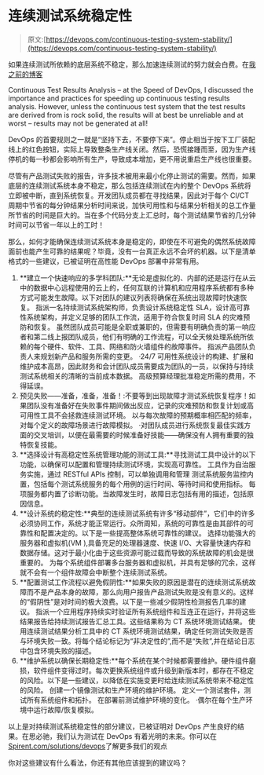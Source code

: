 # 连续测试系统稳定性

> 原文:[https://devops.com/continuous-testing-system-stability/](https://devops.com/continuous-testing-system-stability/)

如果连续测试所依赖的底层系统不稳定，那么加速连续测试的努力就会白费。在[我之前的博客](https://devops.com/blogs/test-results-analysis-speed-devops/)

Continuous Test Results Analysis – at the Speed of DevOps, I discussed the importance and practices for speeding up continuous testing results analysis. However, unless the continuous test system that the test results are derived from is rock solid, the results will at best be unreliable and at worst – results may not be generated at all!

DevOps 的首要规则之一就是“坚持下去，不要停下来”。停止相当于按下工厂装配线上的红色按钮，实际上导致整条生产线关闭。然后，恐慌接踵而至，因为生产线停机的每一秒都会影响所有生产，导致成本增加，更不用说重启生产线也很重要。

尽管有产品测试失败的报告，许多技术被用来最小化停止测试的需要。然而，如果底层的连续测试系统本身不稳定，那么包括连续测试在内的整个 DevOps 系统将立即被中断，直到系统恢复。开发团队成员都在寻找结果，因此对于每个 CI/CT 周期中节省的每分钟结果分析时间来说，加快可用性和与结果分析相关的总工作量所节省的时间是巨大的。当在多个代码分支上汇总时，每个测试结果节省的几分钟时间可以节省一年以上的工时！

那么，如何才能确保连续测试系统本身是稳定的，即使在不可避免的偶然系统故障面前也能产生可靠的结果呢？毕竟，没有一台真正永远不会坏的机器。以下是清单格式的一些建议，已被证明在高性能 DevOps 部署中非常有用。

1.  **建立一个快速响应的多学科团队:**无论是虚拟化的、内部的还是运行在从云中的数据中心远程使用的云上的，任何互联的计算机和应用程序系统都有多种方式可能发生故障。以下对团队的建议列表将确保在系统出现故障时快速恢复。
    指派一名持续测试系统架构师，负责设计系统稳定性 SLA，设计高可靠性系统架构，并定义足够的团队工作流，适用于符合恢复时间 SLA 的灾难预防和恢复。
    虽然团队成员可能是全职或兼职的，但需要有明确负责的第一响应者和第二线上报团队成员，他们有明确的工作流程，可以全天候处理系统所依赖的每个硬件、软件、工具、网络和防火墙组件的故障事件。
    指派产品团队负责人来规划新产品和服务所需的变更。
    ·24/7 可用性系统设计的构建、扩展和维护成本高昂，因此财务和会计团队成员需要成为团队的一员，以保持与持续测试系统相关的清晰的当前成本数据。
    高级预算经理批准稳定所需的费用，不得延误。
2.  预见失败——准备，准备，准备！:不要等到出现故障才测试系统恢复程序！如果团队没有准备好在失败事件期间做出反应，记录的灾难预防和恢复计划或高可用性工具不会拯救连续测试环境。
    以与每次故障的预期概率相匹配的频率，对每个定义的故障场景进行故障模拟。
    ·对团队成员进行系统恢复最佳实践方面的交叉培训，以便在最需要的时候准备好技能——确保没有人拥有重要的独特恢复技能。
3.  **选择设计有高稳定性系统管理功能的测试工具:**寻找测试工具中设计的以下功能，以确保可以配置和管理持续测试环境，实现高可靠性。
    工具作为自治服务实施，通过 RESTful APIs 控制，可以单独调用和管理
    测试系统服务监控内置，包括每个测试系统服务的每个用例的运行时间、等待时间和使用指标。
    每项服务都内置了诊断功能。当故障发生时，故障日志包括有用的描述，包括原因信息。
4.  **设计系统的稳定性:**典型的连续测试系统有许多“移动部件”，它们中的许多必须协同工作，系统才能正常运行。众所周知，系统的可靠性是由其部件的可靠性和配置决定的。以下是一些提高整体系统可靠性的建议。
    选择功能强大的服务器和虚拟机(VM ),具备充足的处理器速度、快速 I/O、大容量快速内存和数据存储。这对于最小化由于这些资源可能过载而导致的系统故障的机会是很重要的。
    为每个系统组件部署多台服务器和虚拟机，并具有足够的冗余，这样就不会有一个组件故障会中断整个连续测试系统。
5.  **配置测试工作流程以避免假阴性:**如果失败的原因是潜在的连续测试系统故障而不是产品本身的故障，那么向用户报告产品测试失败是没有意义的。这样的“假阴性”是对时间的极大浪费。以下是一些减少假阴性检测报告几率的建议。
    指派一个应用程序持续实时验证所有系统组件和互连正在运行，并将这些结果报告给持续测试报告汇总工具。这些结果称为 CT 系统环境测试结果。
    使用连续测试结果分析工具中的 CT 系统环境测试结果，确定任何测试失败是否与环境失败一致。将每个结论标记为“非决定性的”,而不是“失败”,并在结论日志中包含环境失败的描述。
6.  **维护系统以确保长期稳定性:**每个系统在某个时候都需要维护。硬件组件磨损，软件组件变得过时。每次更换系统组件或升级到新版本时，都存在不稳定的风险。以下是一些建议，以降低在实施变更时给连续测试系统带来不稳定性的风险。
    创建一个镜像测试和生产环境的维护环境。
    定义一个测试套件，测试所有系统组件和拓扑。
    在部署前测试维护环境的变化。
    ·偶尔在每个生产环境中运行故障/恢复模拟。

以上是对持续测试系统稳定性的部分建议，已被证明对 DevOps 产生良好的结果。在思必驰，我们认为测试在 DevOps 有着光明的未来。你可以在[Spirent.com/solutions/devops](http://www.spirent.com/solutions/devops)了解更多我们的观点

你对这些建议有什么看法，你还有其他应该提到的建议吗？